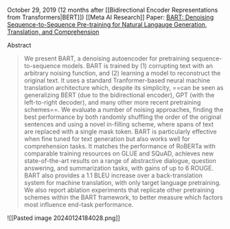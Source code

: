 October 29, 2019 (12 months after [[Bidirectional Encoder Representations from Transformers|BERT]])
[[Meta AI Research]]
Paper: [BART: Denoising Sequence-to-Sequence Pre-training for Natural Langauge Generation, Translation, and Comprehension]()

Abstract
> We present BART, a denoising autoencoder for pretraining sequence-to-sequence models. BART is trained by (1) corrupting text with an arbitrary noising function, and (2) learning a model to reconstruct the original text. It uses a standard Tranformer-based neural machine translation architecture which, despite its simplicity, ==can be seen as generalizing BERT (due to the bidirectional encoder), GPT (with the left-to-right decoder), and many other more recent pretraining schemes==. We evaluate a number of noising approaches, finding the best performance by both randomly shuffling the order of the original sentences and using a novel in-filling scheme, where spans of text are replaced with a single mask token. BART is particularly effective when fine tuned for text generation but also works well for comprehension tasks. It matches the performance of RoBERTa with comparable training resources on GLUE and SQuAD, achieves new state-of-the-art results on a range of abstractive dialogue, question answering, and summarization tasks, with gains of up to 6 ROUGE. BART also provides a 1.1 BLEU increase over a back-translation system for machine translation, with only target language pretraining. We also report ablation experiments that replicate other pretraining schemes within the BART framework, to better measure which factors most influence end-task performance.

![[Pasted image 20240124184028.png]]